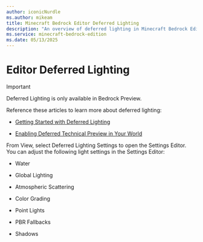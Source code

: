```yaml
---
author: iconicNurdle
ms.author: mikeam
title: Minecraft Bedrock Editor Deferred Lighting
description: "An overview of deferred lighting in Minecraft Bedrock Editor"
ms.service: minecraft-bedrock-edition
ms.date: 05/13/2025
---
```


# Editor Deferred Lighting

> [!IMPORTANT]
> Deferred Lighting is only available in Bedrock Preview.

Reference these articles to learn more about deferred lighting:

* [Getting Started with Deferred Lighting](./../DeferredLighting/GettingStartedDeferredLighting.md)

* [Enabling Deferred Technical Preview in Your World](./../DeferredLighting/EnablingDeferredTechnicalPreview.md)

From View, select Deferred Lighting Settings to open the Settings Editor. You can adjust the following light settings in the Settings Editor:

- Water

- Global Lighting

- Atmospheric Scattering

- Color Grading

- Point Lights

- PBR Fallbacks

- Shadows


